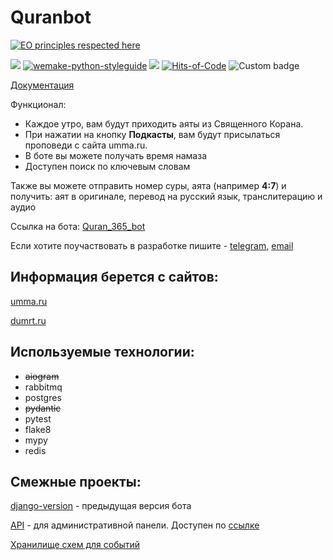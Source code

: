 # Quranbot
[![EO principles respected here](https://www.elegantobjects.org/badge.svg)](https://www.elegantobjects.org)

<a href="https://codeclimate.com/github/blablatdinov/quranbot-aiogram/maintainability"><img src="https://api.codeclimate.com/v1/badges/e4206df635326574026e/maintainability" /></a>
[![wemake-python-styleguide](https://img.shields.io/badge/style-wemake-000000.svg)](https://github.com/wemake-services/wemake-python-styleguide)
![](https://tokei.rs/b1/github/blablatdinov/quranbot-aiogram)
[![Hits-of-Code](https://hitsofcode.com/github/blablatdinov/quranbot-aiogram)](https://hitsofcode.com/github/blablatdinov/quranbot-aiogram/view)
![Custom badge](https://img.shields.io/endpoint?style=flat&url=https%3A%2F%2Fquranbot.ilaletdinov.ru%2Fapi%2Fv1%2Fusers%2Fcount-github-badge%2F)

[Документация](docs)

Функционал:
 - Каждое утро, вам будут приходить аяты из Священного Корана.
 - При нажатии на кнопку **Подкасты**, вам будут присылаться проповеди с сайта umma.ru.
 - В боте вы можете получать время намаза
 - Доступен поиск по ключевым словам

Также вы можете отправить номер суры, аята (например **4:7**) и получить: аят в оригинале, перевод на русский язык, транслитерацию и аудио

Ссылка на бота: [Quran_365_bot](https://t.me/Quran_365_bot?start=github)

Если хотите поучаствовать в разработке пишите - [telegram](https://t.me/ilaletdinov), [email](mailto:a.ilaletdinov@yandex.ru?subject=[GitHub]%20Quranbot)

## Информация берется с сайтов:

[umma.ru](https://umma.ru/)

[dumrt.ru](http://dumrt.ru/ru/)

## Используемые технологии:

 - ~~aiogram~~
 - rabbitmq
 - postgres
 - ~~pydantic~~
 - pytest
 - flake8
 - mypy
 - redis

## Смежные проекты:

[django-version](https://github.com/blablatdinov/quranbot) - предыдущая версия бота

[API](https://github.com/blablatdinov/quranbot-admin) - для административной панели. Доступен по [ссылке](https://quranbot.ilaletdinov.ru/docs)

[Хранилище схем для событий](https://github.com/blablatdinov/quranbot-schema-registry/)
